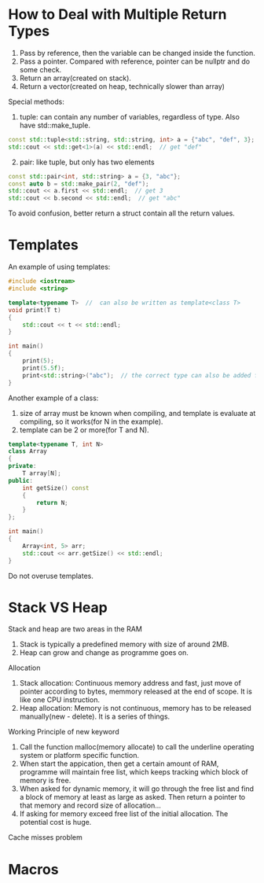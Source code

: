 # How to Deal with Multiple Return Types
1. Pass by reference, then the variable can be changed inside the function.
2. Pass a pointer. Compared with reference, pointer can be nullptr and do some check.
3. Return an array(created on stack). 
4. Return a vector(created on heap, technically slower than array)

Special methods:
1. tuple: can contain any number of variables, regardless of type. Also have std::make_tuple.

``` cpp
const std::tuple<std::string, std::string, int> a = {"abc", "def", 3};
std::cout << std::get<1>(a) << std::endl;  // get "def"
```
2. pair: like tuple, but only has two elements

``` cpp
const std::pair<int, std::string> a = {3, "abc"};
const auto b = std::make_pair(2, "def");
std::cout << a.first << std::endl;  // get 3
std::cout << b.second << std::endl;  // get "abc"
```

To avoid confusion, better return a struct contain all the return values.

# Templates
An example of using templates:
``` cpp
#include <iostream>
#include <string>

template<typename T>  //  can also be written as template<class T>
void print(T t)
{
    std::cout << t << std::endl;
}

int main()
{
    print(5);
    print(5.5f);
    print<std::string>("abc");  // the correct type can also be added for readability
}
```

Another example of a class: 
1. size of array must be known when compiling, and template is evaluate at compiling, so it works(for N in the example). 
2. template can be 2 or more(for T and N).
``` cpp
template<typename T, int N>
class Array
{
private:
    T array[N];
public:
    int getSize() const
    {
        return N;
    }
};

int main()
{
    Array<int, 5> arr;
    std::cout << arr.getSize() << std::endl;
}
```

Do not overuse templates.

# Stack VS Heap
Stack and heap are two areas in the RAM
1. Stack is typically a predefined memory with size of around 2MB.
2. Heap can grow and change as programme goes on.

Allocation
1. Stack allocation: Continuous memory address and fast, just move of pointer according to bytes, memmory released at the end of scope. It is like one CPU instruction.
2. Heap allocation: Memory is not continuous, memory has to be released manually(new - delete). It is a series of things.

Working Principle of new keyword
1. Call the function malloc(memory allocate) to call the underline operating system or platform specific function. 
2. When start the appication, then get a certain amount of RAM, programme will maintain free list, which keeps tracking which block of memory is free. 
3. When asked for dynamic memory, it will go through the free list and find a block of memory at least as large as asked. Then return a pointer to that memory and record size of allocation...
4. If asking for memory exceed free list of the initial allocation. The potential cost is huge. 

Cache misses problem

# Macros
